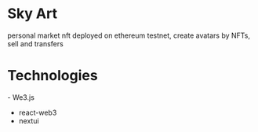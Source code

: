 # Sky Art

personal market nft deployed on ethereum testnet, create avatars by NFTs, sell and transfers

# Technologies

- We3.js
- react-web3
- nextui

